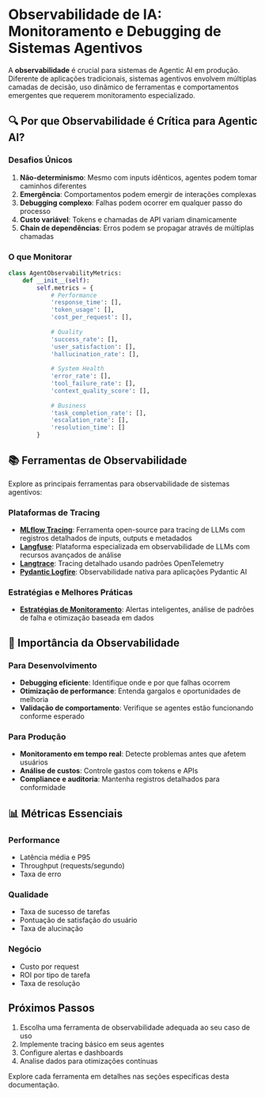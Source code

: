 # Observabilidade de IA: Monitoramento e Debugging de Sistemas Agentivos

A **observabilidade** é crucial para sistemas de Agentic AI em produção. Diferente de aplicações tradicionais, sistemas agentivos envolvem múltiplas camadas de decisão, uso dinâmico de ferramentas e comportamentos emergentes que requerem monitoramento especializado.

## 🔍 Por que Observabilidade é Crítica para Agentic AI?

### Desafios Únicos

1. **Não-determinismo**: Mesmo com inputs idênticos, agentes podem tomar caminhos diferentes
2. **Emergência**: Comportamentos podem emergir de interações complexas
3. **Debugging complexo**: Falhas podem ocorrer em qualquer passo do processo
4. **Custo variável**: Tokens e chamadas de API variam dinamicamente
5. **Chain de dependências**: Erros podem se propagar através de múltiplas chamadas

### O que Monitorar

```python
class AgentObservabilityMetrics:
    def __init__(self):
        self.metrics = {
            # Performance
            'response_time': [],
            'token_usage': [],
            'cost_per_request': [],
            
            # Quality
            'success_rate': [],
            'user_satisfaction': [],
            'hallucination_rate': [],
            
            # System Health
            'error_rate': [],
            'tool_failure_rate': [],
            'context_quality_score': [],
            
            # Business
            'task_completion_rate': [],
            'escalation_rate': [],
            'resolution_time': []
        }
```

## 📚 Ferramentas de Observabilidade

Explore as principais ferramentas para observabilidade de sistemas agentivos:

### Plataformas de Tracing

- **[MLflow Tracing](mlflow.md)**: Ferramenta open-source para tracing de LLMs com registros detalhados de inputs, outputs e metadados
- **[Langfuse](langfuse.md)**: Plataforma especializada em observabilidade de LLMs com recursos avançados de análise
- **[Langtrace](langtrace.md)**: Tracing detalhado usando padrões OpenTelemetry
- **[Pydantic Logfire](logfire.md)**: Observabilidade nativa para aplicações Pydantic AI

### Estratégias e Melhores Práticas

- **[Estratégias de Monitoramento](strategies.md)**: Alertas inteligentes, análise de padrões de falha e otimização baseada em dados

## 🎯 Importância da Observabilidade

### Para Desenvolvimento
- **Debugging eficiente**: Identifique onde e por que falhas ocorrem
- **Otimização de performance**: Entenda gargalos e oportunidades de melhoria
- **Validação de comportamento**: Verifique se agentes estão funcionando conforme esperado

### Para Produção
- **Monitoramento em tempo real**: Detecte problemas antes que afetem usuários
- **Análise de custos**: Controle gastos com tokens e APIs
- **Compliance e auditoria**: Mantenha registros detalhados para conformidade

## 📊 Métricas Essenciais

### Performance
- Latência média e P95
- Throughput (requests/segundo)
- Taxa de erro

### Qualidade
- Taxa de sucesso de tarefas
- Pontuação de satisfação do usuário
- Taxa de alucinação

### Negócio
- Custo por request
- ROI por tipo de tarefa
- Taxa de resolução

## Próximos Passos

1. Escolha uma ferramenta de observabilidade adequada ao seu caso de uso
2. Implemente tracing básico em seus agentes
3. Configure alertas e dashboards
4. Analise dados para otimizações contínuas

Explore cada ferramenta em detalhes nas seções específicas desta documentação.
